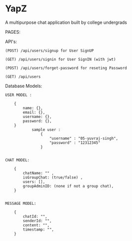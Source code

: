# YapZ
A multipurpose chat application built by college undergrads

PAGES:

    
    

API's:

    (POST) /api/users/signup for User SignUP
    
    (GET) /api/users/signin for User SignIN (with jwt) 
    
    (POST) /api/users/forget-password for reseting Password
    
    (GET) /api/users


Database Models:

    USER MODEL :
    
        {
            name: {},
            email: {},
            username: {},
            password: {},
        }
                sample user : 
                    {
                        "username" : "05-yuvraj-singh",
                        "password" : "12312345"
                    }
            

    CHAT MODEL:

        {
            chatName: "" ,
            isGroupChat: (true/false) , 
            users: [],
            groupAdminID: (none if not a group chat),      
        }


    MESSAGE MODEL:

        {
            chatId: "",
            senderId: "",
            content: "",
            timestamp: "",      
        }
